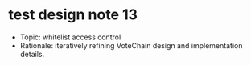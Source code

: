 # test design note 13

- Topic: whitelist access control
- Rationale: iteratively refining VoteChain design and implementation details.
